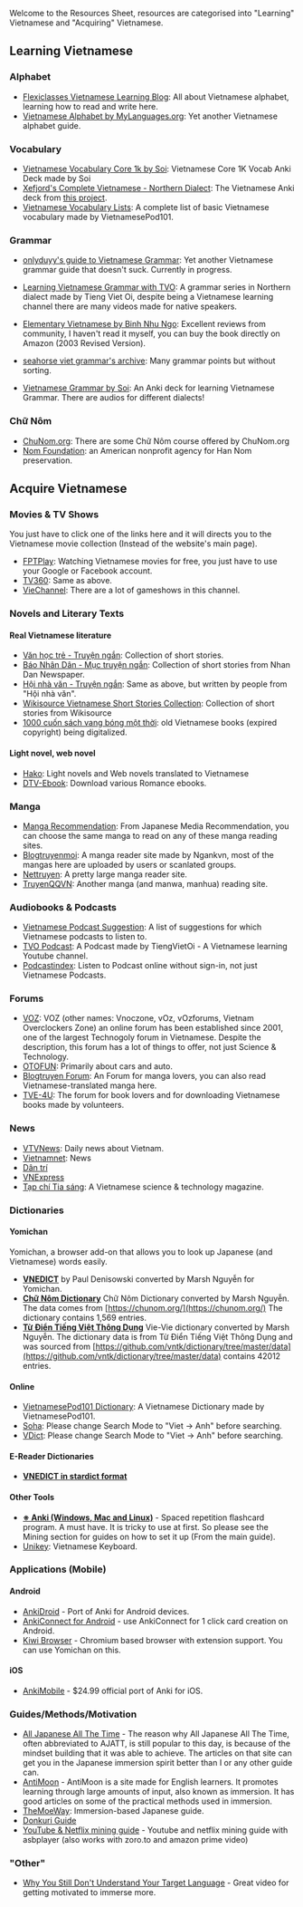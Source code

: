 Welcome to the Resources Sheet, resources are categorised into "Learning" Vietnamese and "Acquiring" Vietnamese. 

## Learning Vietnamese
### Alphabet
- [Flexiclasses Vietnamese Learning Blog](https://flexiclasses.com/vietnamese/alphabet/): All about Vietnamese alphabet, learning how to read and write here.
- [Vietnamese Alphabet by MyLanguages.org](http://www.mylanguages.org/vietnamese_alphabet.php): Yet another Vietnamese alphabet guide.

### Vocabulary
- [Vietnamese Vocabulary Core 1k by Soi](https://ankiweb.net/shared/info/687513656): Vietnamese Core 1K Vocab Anki Deck made by Soi
- [Xefjord's Complete Vietnamese - Northern Dialect](https://www.dropbox.com/sh/g4iz7sw992qzieg/AAD-iCCcDrUmfUPsXU3JtvWLa?dl=0): The Vietnamese Anki deck from [this project](https://www.reddit.com/r/languagelearning/comments/ywuj8g/100_free_anki_language_decks_xefjords_complete/).
- [Vietnamese Vocabulary Lists](https://www.vietnamesepod101.com/vietnamese-vocabulary-lists/): A complete list of basic Vietnamese vocabulary made by VietnamesePod101.

### Grammar
- [onlyduyy's guide to Vietnamese Grammar](): Yet another Vietnamese grammar guide that doesn't suck. Currently in progress.

- [Learning Vietnamese Grammar with TVO](https://www.youtube.com/playlist?list=PLpDgPu_Hq9ZxWC8CAODefCnjAov6t-3ev): A grammar series in Northern dialect made by Tieng Viet Oi, despite being a Vietnamese learning channel there are many videos made for native speakers.

- [Elementary Vietnamese by Binh Nhu Ngo](https://www.amazon.com/Elementary-Vietnamese-Binh-Nhu-Ph-D/dp/0804833699): Excellent reviews from community, I haven't read it myself, you can buy the book directly on Amazon (2003 Revised Version).

- [seahorse viet grammar's archive](https://seahorseviet.wordpress.com/category/grammar/): Many grammar points but without sorting.

- [Vietnamese Grammar by Soi](https://ankiweb.net/shared/info/1707723482): An Anki deck for learning Vietnamese Grammar. There are audios for different dialects!

### Chữ Nôm
- [ChuNom.org](https://chunom.org/): There are some Chữ Nôm course offered by ChuNom.org
- [Nom Foundation](https://nomfoundation.org/): an American nonprofit agency for Han Nom preservation. 

## Acquire Vietnamese

### Movies & TV Shows
You just have to click one of the links here and it will directs you to the Vietnamese movie collection (Instead of the website's main page).

- [FPTPlay](https://fptplay.vn/block/category_vod/viet-nam-5575464417dc1321ee858668): Watching Vietnamese movies for free, you just have to use your Google or Facebook account. 
- [TV360](https://tv360.vn/movies/phim-viet-nam?c=3733): Same as above.
- [VieChannel](https://www.youtube.com/channel/UCkna2OcuN1E6u5I8GVtdkOw): There are a lot of gameshows in this channel.

### Novels and Literary Texts
#### Real Vietnamese literature
- [Văn học trẻ - Truyện ngắn](https://vanhoctre.com/tac-gia-tac-pham/van-hoc-viet-nam/truyen-ngan): Collection of short stories.
- [Báo Nhân Dân - Mục truyện ngắn](https://nhandan.vn/truyen-ngan/): Collection of short stories from Nhan Dan Newspaper.
- [Hội nhà văn - Truyện ngắn](https://vanvn.vn/tac-pham-moi/truyen-ngan/): Same as above, but written by people from "Hội nhà văn".
- [Wikisource Vietnamese Short Stories Collection](https://vi.wikisource.org/wiki/Th%E1%BB%83_lo%E1%BA%A1i:Truy%E1%BB%87n_ng%E1%BA%AFn_Vi%E1%BB%87t_Nam): Collection of short stories from Wikisource
- [1000 cuốn sách vang bóng một thời](https://tve-4u.org/forums/1000-quyen-sach-viet-mot-thoi-vang-bong.136/): old Vietnamese books (expired copyright) being digitalized. 
#### Light novel, web novel
- [Hako](https://ln.hako.vn/): Light novels and Web novels translated to Vietnamese
- [DTV-Ebook](https://www.dtv-ebook.com): Download various Romance ebooks.

### Manga
- [Manga Recommendation](): From Japanese Media Recommendation, you can choose the same manga to read on any of these manga reading sites. 
- [Blogtruyenmoi](https://blogtruyenmoi.com/): A manga reader site made by Ngankvn, most of the mangas here are uploaded by users or scanlated groups.
- [Nettruyen](https://nettruyenco.vn/): A pretty large manga reader site.
- [TruyenQQVN](https://truyenqqvn.com/): Another manga (and manwa, manhua) reading site.  

### Audiobooks & Podcasts
- [Vietnamese Podcast Suggestion](): A list of suggestions for which Vietnamese podcasts to listen to.
- [TVO Podcast](https://www.youtube.com/playlist?list=PLpDgPu_Hq9Zx5cejuDGZPWdDyTPAgse7P): A Podcast made by TiengVietOi - A Vietnamese learning Youtube channel.
- [Podcastindex](https://podcastindex.org/): Listen to Podcast online without sign-in, not just Vietnamese Podcasts.

### Forums
- [VOZ](https://voz.vn/): VOZ (other names: Vnoczone, vOz, vOzforums, Vietnam Overclockers Zone) an online forum has been established since 2001, one of the largest Technogoly forum in Vietnamese. Despite the description, this forum has a lot of things to offer, not just Science & Technology.  
- [OTOFUN](https://www.otofun.net/forums): Primarily about cars and auto.
- [Blogtruyen Forum](https://forum.blogtruyenmoi.com/): An Forum for manga lovers, you can also read Vietnamese-translated manga here.
- [TVE-4U](https://tve-4u.org/): The forum for book lovers and for downloading Vietnamese books made by volunteers.

### News
- [VTVNews](https://vtv.vn/): Daily news about Vietnam.
- [Vietnamnet](https://vietnamnet.vn/): News 
- [Dân trí](https://dantri.com.vn/)
- [VNExpress](https://vnexpress.net/)
- [Tạp chí Tia sáng](https://tiasang.com.vn/): A Vietnamese science & technology magazine.

### Dictionaries
#### Yomichan
Yomichan, a browser add-on that allows you to look up Japanese (and Vietnamese) words easily. 

- **[VNEDICT](https://www.mediafire.com/folder/9ss2pn046fcjo/Vi%E1%BB%87t_-_Anh)** by Paul Denisowski converted by Marsh Nguyễn for Yomichan.
- **[Chữ Nôm Dictionary](https://www.mediafire.com/file/sn5xjfcp045vh9p/Ch%E1%BB%AF_N%C3%B4m.zip/file)** Chữ Nôm Dictionary converted by Marsh Nguyễn. The data comes from [https://chunom.org/](https://chunom.org/) The dictionary contains 1,569 entries.
- **[Từ Điển Tiếng Việt Thông Dụng](https://www.mediafire.com/file/ekopqoj0627tpkw/T%E1%BB%AB_%C4%91i%E1%BB%83n_ti%E1%BA%BFng_Vi%E1%BB%87t.zip/file)** Vie-Vie dictionary converted by Marsh Nguyễn. The dictionary data is from Từ Điển Tiếng Việt Thông Dụng and was sourced from [https://github.com/vntk/dictionary/tree/master/data](https://github.com/vntk/dictionary/tree/master/data) contains 42012 entries.

#### Online
- [VietnamesePod101 Dictionary](https://www.vietnamesepod101.com/vietnamese-dictionary/): A Vietnamese Dictionary made by VietnamesePod101.
- [Soha](http://tratu.soha.vn/): Please change Search Mode to "Viet -> Anh" before searching.
- [VDict](http://1.vndic.net/): Please change Search Mode to "Viet -> Anh" before searching.

#### E-Reader Dictionaries
- **[VNEDICT in stardict format](https://www.mediafire.com/folder/9ss2pn046fcjo/Vi%E1%BB%87t_-_Anh)**

#### Other Tools

- **[※ Anki (Windows, Mac and Linux)](https://apps.ankiweb.net/)** - Spaced repetition flashcard program. A must have. It is tricky to use at first. So please see the Mining section for guides on how to set it up (From the main guide).
- [Unikey](https://www.unikey.org/download.html): Vietnamese Keyboard.
    

### Applications (Mobile)

#### Android

- [AnkiDroid](https://play.google.com/store/apps/details?id=com.ichi2.anki&hl=en) - Port of Anki for Android devices.
- [AnkiConnect for Android](https://github.com/KamWithK/AnkiconnectAndroid) - use AnkiConnect for 1 click card creation on Android.
- [Kiwi Browser](https://play.google.com/store/apps/details?id=com.kiwibrowser.browser&hl=ja&gl=US) - Chromium based browser with extension support. You can use Yomichan on this.

#### iOS

- [AnkiMobile](https://apps.apple.com/us/app/ankimobile-flashcards/id373493387) - $24.99 official port of Anki for iOS.
    
### Guides/Methods/Motivation

- [All Japanese All The Time](https://learnjapanese.link/ajatt) - The reason why All Japanese All The Time, often abbreviated to AJATT, is still popular to this day, is because of the mindset building that it was able to achieve. The articles on that site can get you in the Japanese immersion spirit better than I or any other guide can.
- [AntiMoon](http://www.antimoon.com/) - AntiMoon is a site made for English learners. It promotes learning through large amounts of input, also known as immersion. It has good articles on some of the practical methods used in immersion.
- [TheMoeWay](http://learnjapanese.moe/): Immersion-based Japanese guide.
- [Donkuri Guide](https://donkuri.github.io/learn-japanese/)
- [YouTube & Netflix mining guide](https://soyuz18.notion.site/Sentence-mining-from-Netflix-and-YouTube-with-asbplayer-83a03590cd8349ba81ca10340645b565) - Youtube and netflix mining guide with asbplayer (also works with zoro.to and amazon prime video)

### "Other"

- [Why You Still Don't Understand Your Target Language](https://youtu.be/_LIz-Wbt4us) - Great video for getting motivated to immerse more.